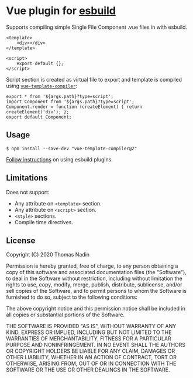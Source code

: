 # Vue plugin for [esbuild](https://esbuild.github.io/)

Supports compiling simple Single File Component .vue files in with esbuild.

```
<template>
	<div></div>
</template>

<script>
	export default {};
</script>
```

Script section is created as virtual file to export and template is compiled using [`vue-template-compiler`](https://www.npmjs.com/package/vue-template-compiler):

```
export * from '${args.path}?type=script';
import Component from '${args.path}?type=script';
Component.render = function (createElement) { return createElement('div'); };
export default Component;
```

## Usage

```
$ npm install --save-dev "vue-template-compiler@2"
```

[Follow instructions](https://esbuild.github.io/plugins/#using-plugins) on using esbuild plugins.

## Limitations

Does not support:

 - Any attribute on `<template>` section.
 - Any attribute on `<script>` section.
 - `<style>` sections.
 - Compile time directives.

## License

Copyright (C) 2020 Thomas Nadin

Permission is hereby granted, free of charge, to any person obtaining a copy of this software and associated documentation files (the "Software"), to deal in the Software without restriction, including without limitation the rights to use, copy, modify, merge, publish, distribute, sublicense, and/or sell copies of the Software, and to permit persons to whom the Software is furnished to do so, subject to the following conditions:

The above copyright notice and this permission notice shall be included in all copies or substantial portions of the Software.

THE SOFTWARE IS PROVIDED "AS IS", WITHOUT WARRANTY OF ANY KIND, EXPRESS OR IMPLIED, INCLUDING BUT NOT LIMITED TO THE WARRANTIES OF MERCHANTABILITY, FITNESS FOR A PARTICULAR PURPOSE AND NONINFRINGEMENT. IN NO EVENT SHALL THE AUTHORS OR COPYRIGHT HOLDERS BE LIABLE FOR ANY CLAIM, DAMAGES OR OTHER LIABILITY, WHETHER IN AN ACTION OF CONTRACT, TORT OR OTHERWISE, ARISING FROM, OUT OF OR IN CONNECTION WITH THE SOFTWARE OR THE USE OR OTHER DEALINGS IN THE SOFTWARE.
